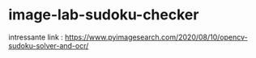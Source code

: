 # image-lab-sudoku-checker

intressante link : https://www.pyimagesearch.com/2020/08/10/opencv-sudoku-solver-and-ocr/
